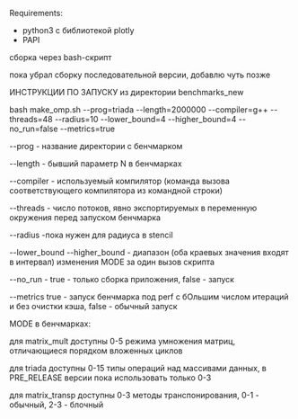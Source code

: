 Requirements:

- python3 с библиотекой plotly
- PAPI

сборка через bash-скрипт

пока убрал сборку последовательной версии, добавлю чуть позже

ИНСТРУКЦИИ ПО ЗАПУСКУ из директории benchmarks_new

bash make_omp.sh --prog=triada --length=2000000 --compiler=g++ --threads=48 --radius=10 --lower_bound=4 --higher_bound=4 --no_run=false --metrics=true

--prog - название директории с бенчмарком

--length - бывший параметр N в бенчмарках

--compiler - используемый компилятор (команда вызова соответствующего компилятора из командной строки)

--threads - число потоков, явно экспортируемых в переменную окружения перед запуском бенчмарка

--radius -пока нужен для радиуса в stencil

--lower_bound --higher_bound - диапазон (оба краевых значения входят в интервал) изменения MODE за один вызов скрипта

--no_run - true - только сборка приложения, false - запуск

--metrics  true - запуск бенчмарка под perf с бОльшим числом итераций и без очистки кэша, false - обычный запуск

MODE в бенчмарках:

для matrix_mult доступны 0-5 режима умножения матриц, отличающиеся порядком вложенных циклов

для triada доступны 0-15 типы операций над массивами данных,  в PRE_RELEASE версии пока использовать только 0-3

для matrix_transp доступны 0-3 методы транспонирования, 0-1 - обычный, 2-3 - блочный